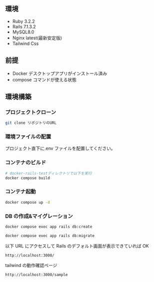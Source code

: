 ## 環境

- Ruby 3.2.2
- Rails 7.1.3.2
- MySQL8.0
- Nginx latest(最新安定版)
- Tailwind Css

## 前提

- Docker デスクトップアプリがインストール済み
- compose コマンドが使える状態

## 環境構築

### プロジェクトクローン

```bash
git clone リボジトリのURL
```

### 環境ファイルの配置

プロジェクト直下に.env ファイルを配置してください。</br>

### コンテナのビルド

```bash
# docker-rails-testディレクトリで以下を実行
docker compose build
```

### コンテナ起動

```bash
docker compose up -d
```

### DB の作成&マイグレーション

```bash
docker compose exec app rails db:create
```

```bash
docker compose exec app rails db:migrate
```

以下 URL にアクセスして Rails のデフォルト画面が表示できていれば OK</br>

```
http://localhost:3000/
```

tailwind の動作確認ページ</br>

```
http://localhost:3000/sample
```
